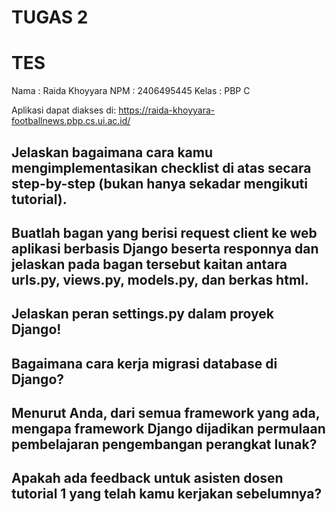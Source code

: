 # TUGAS 2
# TES
Nama : Raida Khoyyara
NPM : 2406495445 
Kelas : PBP C

Aplikasi dapat diakses di: https://raida-khoyyara-footballnews.pbp.cs.ui.ac.id/ 

## Jelaskan bagaimana cara kamu mengimplementasikan checklist di atas secara step-by-step (bukan hanya sekadar mengikuti tutorial).


## Buatlah bagan yang berisi request client ke web aplikasi berbasis Django beserta responnya dan jelaskan pada bagan tersebut kaitan antara urls.py, views.py, models.py, dan berkas html.

## Jelaskan peran settings.py dalam proyek Django!

## Bagaimana cara kerja migrasi database di Django?

## Menurut Anda, dari semua framework yang ada, mengapa framework Django dijadikan permulaan pembelajaran pengembangan perangkat lunak?

## Apakah ada feedback untuk asisten dosen tutorial 1 yang telah kamu kerjakan sebelumnya?